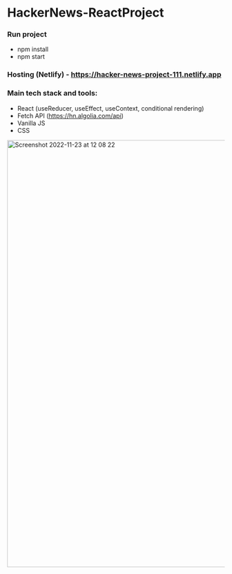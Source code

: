 # HackerNews-ReactProject

### Run project 
- npm install
- npm start

### Hosting (Netlify) - https://hacker-news-project-111.netlify.app

### Main tech stack and tools:
- React (useReducer, useEffect, useContext, conditional rendering)
- Fetch API (https://hn.algolia.com/api)
- Vanilla JS
- CSS

<img width="988" alt="Screenshot 2022-11-23 at 12 08 22" src="https://user-images.githubusercontent.com/109438310/203520779-d470735f-5e21-4057-9c6a-97c4e11b7b70.png">
